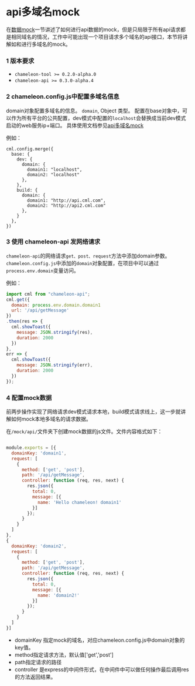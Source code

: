 # api多域名mock
在<a href="./mock.html">数据mock</a>一节讲述了如何进行api数据的mock，但是只局限于所有api请求都是相同域名的情况，工作中可能出现一个项目请求多个域名的api接口，本节将讲解如和进行多域名的mock。

### 1 版本要求
- `chameleon-tool >= 0.2.0-alpha.0`
- `chameleon-api >= 0.3.0-alpha.4`

### 2 chameleon.config.js中配置多域名信息
domain对象配置多域名的信息。
`domain`, Object 类型。
配置在base对象中，可以作为所有平台的公共配置，dev模式中配置的`localhost`会替换成当前dev模式启动的web服务ip+端口。 具体使用文档参见<a href="./newmock.html">api多域名mock</a>

例如：
```
cml.config.merge({
  base: {
    dev: {
      domain: {
        domain1: "localhost",
        domain2: "localhost"
      },
    },
    build: {
      domain: {
        domain1: "http://api.cml.com",
        domain2: "http://api2.cml.com"
      },
    }
  },
})
```

### 3 使用 chameleon-api 发网络请求
`chameleon-api`的网络请求`get、post、request`方法中添加domain参数。
`chameleon.config.js`中添加的`domain`对象配置，在项目中可以通过`process.env.domain`变量访问。

例如：
```javascript
import cml from "chameleon-api";
cml.get({
  domain: process.env.domain.domain1
  url: '/api/getMessage'
})
.then(res => {
  cml.showToast({
    message: JSON.stringify(res),
    duration: 2000
  })
}, 
err => {
  cml.showToast({
    message: JSON.stringify(err),
    duration: 2000
  })
});
```

### 4 配置mock数据

 前两步操作实现了网络请求dev模式请求本地，build模式请求线上，这一步就讲解如何mock本地多域名的请求数据。
 
 在`/mock/api/`文件夹下创建mock数据的js文件。文件内容格式如下：
```javascript

module.exports = [{
  domainKey: 'domain1',
  request: [
    {
      method: ['get', 'post'],
      path: '/api/getMessage',
      controller: function (req, res, next) {
        res.json({
          total: 0,
          message: [{
            name: 'Hello chameleon! domain1'
          }]
        });
      }
    }
  ] 
},
{
  domainKey: 'domain2',
  request: [
    {
      method: ['get', 'post'],
      path: '/api/getMessage',
      controller: function (req, res, next) {
        res.json({
          total: 0,
          message: [{
            name: 'domain2!'
          }]
        });
      }
    }
  ] 
}]
```
- domainKey 指定mock的域名，对应chameleon.config.js中domain对象的key值。
- method指定请求方法，默认值['get','post']
- path指定请求的路径
- controller 是express的中间件形式，在中间件中可以做任何操作最后调用res的方法返回结果。
